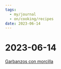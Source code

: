 ```yaml
---
tags:
  - my/journal
  - on/cooking/recipes
date: 2023-06-14
---
```


# 2023-06-14

[Garbanzos con morcilla](https://www.recetasderechupete.com/garbanzos-con-morcilla/13574/)